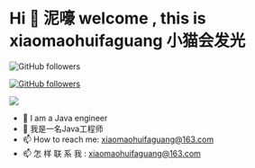 # Hi 🎉 泥嚎 welcome , this is xiaomaohuifaguang 小猫会发光

![GitHub followers](https://img.shields.io/github/followers/xiaomaohuifaguang?color=green&label=github%E5%85%B3%E6%B3%A8&style=plastic)

[![GitHub followers](https://img.shields.io/static/v1?label=Blog&message=个人博客&color=red)](https://xiaomaohuifaguang.github.io/blog)

![](https://github-readme-stats.vercel.app/api?username=xiaomaohuifaguang&show_icons=true&theme=dark&count_private=true)

- 🌱 I am a Java engineer
- 🌱 我是一名Java工程师
- 📫 How to reach me: xiaomaohuifaguang@163.com
- 📫 怎 样 联 系 我  : xiaomaohuifaguang@163.com


<!--
### Hi there 👋
**xiaomaohuifaguang/xiaomaohuifaguang** is a ✨ _special_ ✨ repository because its `README.md` (this file) appears on your GitHub profile.
![](https://github-readme-stats.vercel.app/api/top-langs/?username=xiaomaohuifaguang&theme=dark&layout=compact)
Here are some ideas to get you started:

- 🔭 I’m currently working on ...
- 🌱 I’m currently learning ...
- 👯 I’m looking to collaborate on ...
- 🤔 I’m looking for help with ...
- 💬 Ask me about ...
- 📫 How to reach me: ...
- 😄 Pronouns: ...
- ⚡ Fun fact: ...
-->
